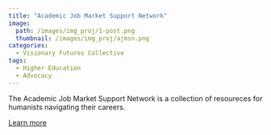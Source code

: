 ```yaml
---
title: "Academic Job Market Support Network"
image: 
  path: /images/img_proj/1-post.png
  thumbnail: /images/img_proj/ajmsn.png
categories:
  - Visionary Futures Collective
tags:
  - Higher Education
  - Advocacy
---
```


The Academic Job Market Support Network is a collection of resoureces for humanists navigating their careers.

[Learn more](https://hcommons.org/groups/academic-job-market-support-network/)